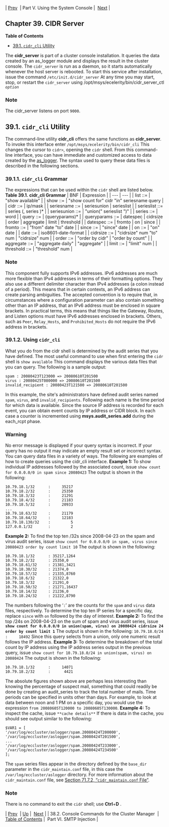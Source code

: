 | [Prev](cluster.config.operations.eccmgr.console)  | Part V. Using the System Console |  [Next](p.smtp_injections) |
## Chapter 39. CIDR Server
**Table of Contents**

* [39.1\. `cidr_cli` Utility](cluster.cidr_server#cluster.cidr_cli)

The **cidr_server** is part of a cluster console installation. It queries the data created by an as_logger module and displays the result in the cluster console. The `cidr_server` is run as a daemon, so it starts automatically whenever the host server is rebooted. To start this service after installation, issue the command
`/etc/init.d/cidr_server`
At any time you may start, stop, or restart the `cidr_server` using
/opt/msys/ecelerity/bin/cidr_server_ctl *`option`*
### Note
The cidr_server listens on port `9000`.
## 39.1. `cidr_cli` Utility
The command-line utility **cidr_cli** offers the same functions as **cidr_server**. To invoke this interface enter
`/opt/msys/ecelerity/bin/cidr_cli`
This changes the cursor to `cidr>`, opening the `cidr` shell.
From this command-line interface, you can have immediate and customized access to data created by the [as_logger](modules.as_logger "71.7. as_logger – Audit Series Logger"). The syntax used to query these data files is described in the following sections.
### 39.1.1. `cidr_cli` Grammar
The expressions that can be used within the `cidr` shell are listed below.
<a name="cluster.cidr_cli.table"></a>
**Table 39.1. cidr_cli Grammar**
| BNF | Expression |
| --- | --- |
| list ::= | "show available" |
| show ::= | "show count for" cidr "in" seriesname query |
| cidr ::= | ip/mask |
| seriesname ::= | seriesunion | serieslist |
| serieslist ::= | series (, series )* |
| seriesunion ::= | "union(" serieslist ")" |
| series ::= | word |
| query ::= | (queryparams)* |
| queryparams ::= | datespec | cidrsize | order | aggregate | limit | threshold |
| datespec ::= | fromto | on | since |
| fromto ::= | "from" date "to" date |
| since ::= | "since" date |
| on ::= | "on" date |
| date ::= | iso8601-date-format |
| cidrsize ::= | "cidrsize" num "to" num | "cidrsize" num |
| order ::= | "order by cidr" | "order by count" |
| aggregate ::= | "aggregate daily" | "aggregate" |
| limit ::= | "limit" num |
| threshold ::= | "threshold" num |
### Note
This component fully supports IPv6 addresses.
IPv6 addresses are much more flexible than IPv4 addresses in terms of their formatting options. They also use a different delimiter character than IPv4 addresses (a colon instead of a period). This means that in certain contexts, an IPv6 address can create parsing ambiguities.
The accepted convention is to require that, in circumstances where a configuration parameter can also contain something other than an IP address, that an IPv6 address must be enclosed in square brackets. In practical terms, this means that things like the Gateway, Routes, and Listen options must have IPv6 addresses enclosed in brackets. Others, such as `Peer`, `Relay_Hosts`, and `Prohibited_Hosts` do not require the IPv6 address in brackets.
### 39.1.2. Using `cidr_cli`
What you do from the cidr shell is determined by the audit series that you have defined. The most useful command to use when first entering the `cidr` shell is
`show available`
This command displays the various data files that you can query. The following is a sample output:
```
spam : 20080423T123000 => 20080610T201500
virus : 20080425T080000 => 20080610T201500
invalid_recipient : 20080423T121500 => 20080610T201500
```
In this example, the site's administrators have defined audit series named `spam`, `virus`, and `invalid_recipients`. Following each name is the time period for which data is available. Since the source IP address is recorded for each event, you can obtain event counts by IP address or CIDR block. In each case a counter is incremented using **msys.audit_series.add** during the each_rcpt phase.
### Warning
No error message is displayed if your query syntax is incorrect. If your query has no output it may indicate an empty result set *or* incorrect syntax.
You can query data files in a variety of ways. The following are examples of how to create queries using the cidr_cli interface.
**Example 1:**
To show individual IP addresses followed by the associated count, issue
`show count for 0.0.0.0/0 in spam since 20080423`
The output is shown in the following:
```
10.79.18.1/32      :     35217
10.79.18.2/32      :     25350
10.79.18.3/32      :     21291
10.79.18.4/32      :     21183
10.79.18.5/32      :     20933
...
10.79.18.63/32     :     21179
10.79.18.64/32     :     12183
10.79.18.130/32    :         5
127.0.0.1/32       :         2
```
**Example 2:**
To find the top ten /32s since 2008-04-23 on the spam and virus audit series, issue
`show count for 0.0.0.0/0 in spam, virus since 20080423 order by count limit 10`
The output is shown in the following:
```
10.79.18.1/32      : 35217,1264
10.79.18.2/32      : 25350,0
10.79.18.61/32     : 21381,3421
10.79.18.30/32     : 21374,0
10.79.18.57/32     : 21335,8760
10.79.18.6/32      : 21322,0
10.79.18.3/32      : 21291,0
10.79.18.50/32     : 21271,16437
10.79.18.14/32     : 21236,0
10.79.18.24/32     : 21222,8790
```
The numbers following the ‘`:`’ are the counts for the `spam` and `virus` data files, respectively. To determine the top ten IP series for a specific day, replace `since` with `on` followed by the day of interest.
**Example 2:**
To find the top /24s on 2008-04-23 on the sum of spam and virus audit series, issue
**`show count for 0.0.0.0/0 in union(spam, virus) on 20080424 cidrsize 24 order by count limit 1`**
The output is shown in the following:
`10.79.18.0/24      :     18492`
Since this query selects from a union, only one numeric result follows the IP address.
**Example 3:**
To determine the breakdown of the total count by IP address using the IP address series output in the previous query, issue
`show count for 10.79.18.0/24 in union(spam, virus) on 20080424`
The output is shown in the following:
```
10.79.18.1/32      :     14071
10.79.18.2/32      :      4421
```
The absolute figures shown above are perhaps less interesting than knowing the percentage of suspect mail, something that could readily be done by creating an audit_series to track the total number of mails.
Time periods can be specified in units other than days. For example, to look at data between noon and 1 PM on a specific day, you would use the expression `from 20080605T120000 to 20080605T130000`.
**Example 4:**
To inspect the cache, issue
`**cache details**`
If there is data in the cache, you should see output similar to the following:
```
$VAR1 = [
'/var/log/eccluster/aslogger/spam.20080424T200000',
'/var/log/eccluster/aslogger/spam.20080424T201500',
...
'/var/log/eccluster/aslogger/spam.20080424T233000',
'/var/log/eccluster/aslogger/spam.20080424T234500'
];
```
The `spam` series files appear in the directory defined by the `base_dir` parameter in the `cidr_maintain.conf` file, in this case the `/var/log/eccluster/aslogger` directory. For more information about the `cidr_maintain.conf` file, see [Section 71.7.2, “`cidr_maintain.conf` File”](modules.as_logger#module.as_logger.cidr_maintain.conf "71.7.2. cidr_maintain.conf File").
### Note
There is no command to exit the `cidr` shell; use **Ctrl**+**D** .

| [Prev](cluster.config.operations.eccmgr.console)  | [Up](p.operations) |  [Next](p.smtp_injections) |
| 38.2. Console Commands for the Cluster Manager  | [Table of Contents](index) |  Part VI. SMTP Injection |
